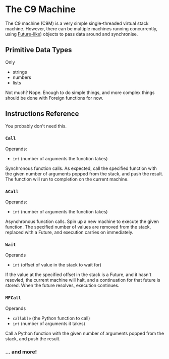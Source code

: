 # The C9 Machine

The C9 machine (C9M) is a very simple single-threaded virtual stack machine.
However, there can be multiple machines running concurrently, using
[Future-like](https://en.wikipedia.org/wiki/Futures_and_promises)) objects to
pass data around and synchronise.

## Primitive Data Types

Only
- strings
- numbers
- lists

Not much? Nope. Enough to do simple things, and more complex things should be
done with Foreign functions for now.


## Instructions Reference

You probably don't need this.

### `Call`

Operands:
- `int` (number of arguments the function takes)

Synchronous function calls. As expected, call the specified function with the
given number of arguments popped from the stack, and push the result. The
function will run to completion on the current machine.

### `ACall`

Operands:
- `int` (number of arguments the function takes)

Asynchronous function calls. Spin up a new machine to execute the given
function. The specified number of values are removed from the stack, replaced
with a Future, and execution carries on immediately.

### `Wait`

Operands
- `int` (offset of value in the stack to wait for)

If the value at the specified offset in the stack is a Future, and it hasn't
resovled, the current machine will halt, and a continuation for that future is
stored. When the future resolves, execution continues.

### `MFCall`

Operands
- `callable` (the Python function to call)
- `int` (number of arguments it takes)

Call a Python function with the given number of arguments popped from the stack,
and push the result.

### ... and more!
